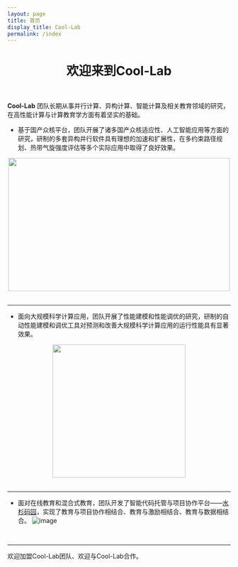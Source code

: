 ```yaml
---
layout: page
title: 首页
display_title: Cool-Lab
permalink: /index
---
```


<center><h1>欢迎来到Cool-Lab</h1></center>

<br />

**Cool-Lab** 团队长期从事并行计算、异构计算、智能计算及相关教育领域的研究，在高性能计算与计算教育学方面有着坚实的基础。

- 基于国产众核平台，团队开展了诸多国产众核适应性、人工智能应用等方面的研究，研制的多套异构并行软件具有理想的加速和扩展性，在多约束路径规划、热带气旋强度评估等多个实际应用中取得了良好效果。
<div align=center>
<img src="https://user-images.githubusercontent.com/85250295/121687448-f23f5580-caf4-11eb-8552-3d586f4d3519.png" width = "500" height = "300"/>
</div>

<br/>

****

- 面向大规模科学计算应用，团队开展了性能建模和性能调优的研究，研制的自动性能建模和调优工具对预测和改善大规模科学计算应用的运行性能具有显著效果。
<div align=center>
<img src="https://user-images.githubusercontent.com/85250295/121687915-7a255f80-caf5-11eb-87e2-220934429e8a.png" width = "300" height = "300"/>
</div>

<br/>

****

- 面对在线教育和混合式教育，团队开发了智能代码托管与项目协作平台——<a href="http://gitea.shuishan.net.cn" target="_blank">水杉码园</a>，实现了教育与项目协作相结合、教育与激励相结合、教育与数据相结合。
![image](https://user-images.githubusercontent.com/85250295/121675995-b0a7ae00-cae6-11eb-97d6-dec7e9cd4638.png)

<br/>

****
欢迎加盟Cool-Lab团队、欢迎与Cool-Lab合作。
<br />
<br />
<br />
